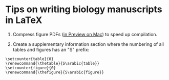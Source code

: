 # Tips on writing biology manuscripts in LaTeX

1. Compress figure PDFs ([in Preview on Mac](https://support.apple.com/guide/preview/compress-a-pdf-prvw1509/mac)) to speed up compilation.

2. Create a supplementary information section where the numbering of all tables and figures has an "S" prefix:
```
\setcounter{table}{0}
\renewcommand{\thetable}{S\arabic{table}}
\setcounter{figure}{0}
\renewcommand{\thefigure}{S\arabic{figure}}
```
